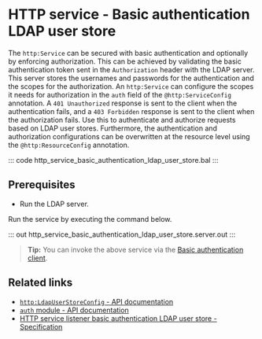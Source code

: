 # HTTP service - Basic authentication LDAP user store

The `http:Service` can be secured with basic authentication and optionally by enforcing authorization. This can be achieved by validating the basic authentication token sent in the `Authorization` header with the LDAP server. This server stores the usernames and passwords for the authentication and the scopes for the authorization. An `http:Service` can configure the scopes it needs for authorization in the `auth` field of the `@http:ServiceConfig` annotation. A `401 Unauthorized` response is sent to the client when the authentication fails, and a `403 Forbidden` response is sent to the client when the authorization fails. Use this to authenticate and authorize requests based on LDAP user stores. Furthermore, the authentication and authorization configurations can be overwritten at the resource level using the `@http:ResourceConfig` annotation.

::: code http_service_basic_authentication_ldap_user_store.bal :::

## Prerequisites
- Run the LDAP server.

Run the service by executing the command below.

::: out http_service_basic_authentication_ldap_user_store.server.out :::

>**Tip:** You can invoke the above service via the [Basic authentication client](/learn/by-example/http-client-basic-authentication).

## Related links
- [`http:LdapUserStoreConfig` - API documentation](https://lib.ballerina.io/ballerina/http/latest/records/LdapUserStoreConfig)
- [`auth` module - API documentation](https://lib.ballerina.io/ballerina/auth/latest/)
- [HTTP service listener basic authentication LDAP user store - Specification](/spec/http/#9112-listener---basic-auth---ldap-user-store)
